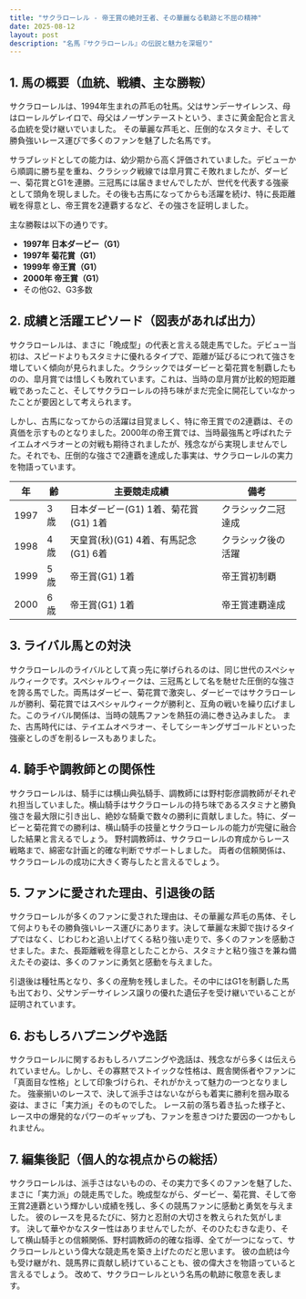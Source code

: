 ```yaml
---
title: "サクラローレル - 帝王賞の絶対王者、その華麗なる軌跡と不屈の精神"
date: 2025-08-12
layout: post
description: "名馬『サクラローレル』の伝説と魅力を深堀り"
---
```


## 1. 馬の概要（血統、戦績、主な勝鞍）

サクラローレルは、1994年生まれの芦毛の牡馬。父はサンデーサイレンス、母はローレルゲレイロで、母父はノーザンテーストという、まさに黄金配合と言える血統を受け継いでいました。  その華麗な芦毛と、圧倒的なスタミナ、そして勝負強いレース運びで多くのファンを魅了した名馬です。

サラブレッドとしての能力は、幼少期から高く評価されていました。デビューから順調に勝ち星を重ね、クラシック戦線では皐月賞こそ敗れましたが、ダービー、菊花賞とG1を連勝。三冠馬には届きませんでしたが、世代を代表する強豪として頭角を現しました。その後も古馬になってからも活躍を続け、特に長距離戦を得意とし、帝王賞を2連覇するなど、その強さを証明しました。

主な勝鞍は以下の通りです。

* **1997年 日本ダービー（G1）**
* **1997年 菊花賞（G1）**
* **1999年 帝王賞（G1）**
* **2000年 帝王賞（G1）**
* その他G2、G3多数


## 2. 成績と活躍エピソード（図表があれば出力）

サクラローレルは、まさに「晩成型」の代表と言える競走馬でした。デビュー当初は、スピードよりもスタミナに優れるタイプで、距離が延びるにつれて強さを増していく傾向が見られました。クラシックではダービーと菊花賞を制覇したものの、皐月賞では惜しくも敗れています。これは、当時の皐月賞が比較的短距離戦であったこと、そしてサクラローレルの持ち味がまだ完全に開花していなかったことが要因として考えられます。

しかし、古馬になってからの活躍は目覚ましく、特に帝王賞での2連覇は、その真価を示すものとなりました。2000年の帝王賞では、当時最強馬と呼ばれたテイエムオペラオーとの対戦も期待されましたが、残念ながら実現しませんでした。それでも、圧倒的な強さで2連覇を達成した事実は、サクラローレルの実力を物語っています。

| 年 | 齢 | 主要競走成績 | 備考 |
|---|---|---|---|
| 1997 | 3歳 | 日本ダービー(G1) 1着、菊花賞(G1) 1着 | クラシック二冠達成 |
| 1998 | 4歳 |  天皇賞(秋)(G1) 4着、有馬記念(G1) 6着 |  クラシック後の活躍 |
| 1999 | 5歳 | 帝王賞(G1) 1着 | 帝王賞初制覇 |
| 2000 | 6歳 | 帝王賞(G1) 1着 | 帝王賞連覇達成 |


## 3. ライバル馬との対決

サクラローレルのライバルとして真っ先に挙げられるのは、同じ世代のスペシャルウィークです。スペシャルウィークは、三冠馬として名を馳せた圧倒的な強さを誇る馬でした。両馬はダービー、菊花賞で激突し、ダービーではサクラローレルが勝利、菊花賞ではスペシャルウィークが勝利と、互角の戦いを繰り広げました。このライバル関係は、当時の競馬ファンを熱狂の渦に巻き込みました。  また、古馬時代には、テイエムオペラオー、そしてシーキングザゴールドといった強豪としのぎを削るレースもありました。


## 4. 騎手や調教師との関係性

サクラローレルは、騎手には横山典弘騎手、調教師には野村彰彦調教師がそれぞれ担当していました。横山騎手はサクラローレルの持ち味であるスタミナと勝負強さを最大限に引き出し、絶妙な騎乗で数々の勝利に貢献しました。特に、ダービーと菊花賞での勝利は、横山騎手の技量とサクラローレルの能力が完璧に融合した結果と言えるでしょう。 野村調教師は、サクラローレルの育成からレース戦略まで、綿密な計画と的確な判断でサポートしました。  両者の信頼関係は、サクラローレルの成功に大きく寄与したと言えるでしょう。


## 5. ファンに愛された理由、引退後の話

サクラローレルが多くのファンに愛された理由は、その華麗な芦毛の馬体、そして何よりもその勝負強いレース運びにあります。決して華麗な末脚で抜けるタイプではなく、じわじわと追い上げてくる粘り強い走りで、多くのファンを感動させました。また、長距離戦を得意としたことから、スタミナと粘り強さを兼ね備えたその姿は、多くのファンに勇気と感動を与えました。

引退後は種牡馬となり、多くの産駒を残しました。その中にはG1を制覇した馬も出ており、父サンデーサイレンス譲りの優れた遺伝子を受け継いでいることが証明されています。


## 6. おもしろハプニングや逸話

サクラローレルに関するおもしろハプニングや逸話は、残念ながら多くは伝えられていません。しかし、その寡黙でストイックな性格は、厩舎関係者やファンに「真面目な性格」として印象づけられ、それがかえって魅力の一つとなりました。  強豪揃いのレースで、決して派手さはないながらも着実に勝利を掴み取る姿は、まさに「実力派」そのものでした。  レース前の落ち着き払った様子と、レース中の爆発的なパワーのギャップも、ファンを惹きつけた要因の一つかもしれません。


## 7. 編集後記（個人的な視点からの総括）

サクラローレルは、派手さはないものの、その実力で多くのファンを魅了した、まさに「実力派」の競走馬でした。晩成型ながら、ダービー、菊花賞、そして帝王賞2連覇という輝かしい成績を残し、多くの競馬ファンに感動と勇気を与えました。  彼のレースを見るたびに、努力と忍耐の大切さを教えられた気がします。  決して華やかなスター性はありませんでしたが、そのひたむきな走り、そして横山騎手との信頼関係、野村調教師の的確な指導、全てが一つになって、サクラローレルという偉大な競走馬を築き上げたのだと思います。  彼の血統は今も受け継がれ、競馬界に貢献し続けていることも、彼の偉大さを物語っていると言えるでしょう。  改めて、サクラローレルという名馬の軌跡に敬意を表します。
